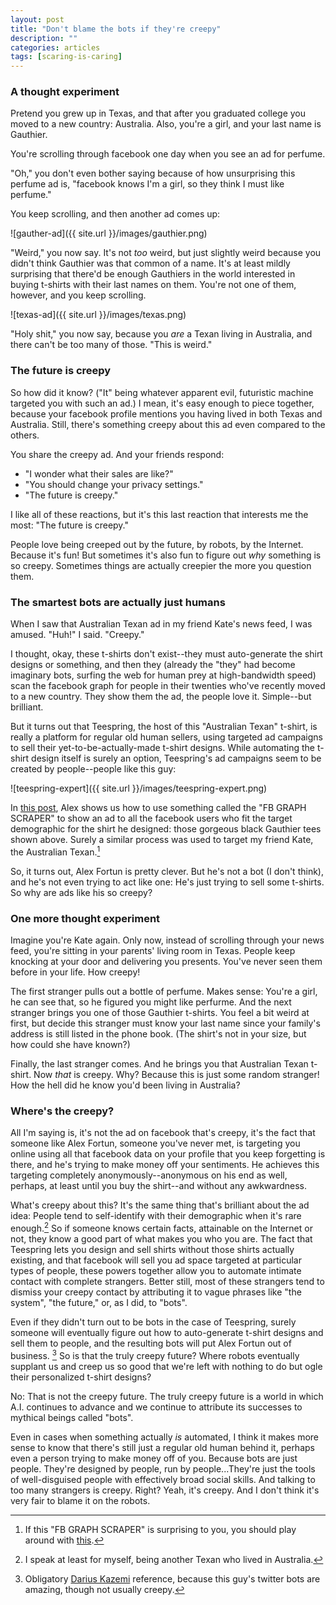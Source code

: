 ```yaml
---
layout: post
title: "Don't blame the bots if they're creepy"
description: ""
categories: articles
tags: [scaring-is-caring]
---
```


### A thought experiment
Pretend you grew up in Texas, and that after you graduated college you moved to a new country: Australia. Also, you're a girl, and your last name is Gauthier.

You're scrolling through facebook one day when you see an ad for perfume.

"Oh," you don't even bother saying because of how unsurprising this perfume ad is, "facebook knows I'm a girl, so they think I must like perfume."

You keep scrolling, and then another ad comes up:

![gauther-ad]({{ site.url }}/images/gauthier.png)

"Weird," you now say. It's not _too_ weird, but just slightly weird because you didn't think Gauthier was that common of a name. It's at least mildly surprising that there'd be enough Gauthiers in the world interested in buying t-shirts with their last names on them. You're not one of them, however, and you keep scrolling.

![texas-ad]({{ site.url }}/images/texas.png)

"Holy shit," you now say, because you _are_ a Texan living in Australia, and there can't be too many of those. "This is weird."


### The future is creepy

So how did it know? ("It" being whatever apparent evil, futuristic machine targeted you with such an ad.) I mean, it's easy enough to piece together, because your facebook profile mentions you having lived in both Texas and Australia. Still, there's something creepy about this ad even compared to the others.

You share the creepy ad. And your friends respond:

* "I wonder what their sales are like?"
* "You should change your privacy settings."
* "The future is creepy."

I like all of these reactions, but it's this last reaction that interests me the most: "The future is creepy."

People love being creeped out by the future, by robots, by the Internet. Because it's fun! But sometimes it's also fun to figure out _why_ something is so creepy. Sometimes things are actually creepier the more you question them.

### The smartest bots are actually just humans

When I saw that Australian Texan ad in my friend Kate's news feed, I was amused. "Huh!" I said. "Creepy."

I thought, okay, these t-shirts don't exist--they must auto-generate the shirt designs or something, and then they (already the "they" had become imaginary bots, surfing the web for human prey at high-bandwidth speed) scan the facebook graph for people in their twenties who've recently moved to a new country. They show them the ad, the people love it. Simple--but brilliant.

But it turns out that Teespring, the host of this "Australian Texan" t-shirt, is really a platform for regular old human sellers, using targeted ad campaigns to sell their yet-to-be-actually-made t-shirt designs. While automating the t-shirt design itself is surely an option, Teespring's ad campaigns seem to be created by people--people like this guy:


![teespring-expert]({{ site.url }}/images/teespring-expert.png)

In [this post](http://teespringexpert.com/target-last-name-using-custom-audience-facebook/), Alex shows us how to use something called the "FB GRAPH SCRAPER" to show an ad to all the facebook users who fit the target demographic for the shirt he designed: those gorgeous black Gauthier tees shown above. Surely a similar process was used to target my friend Kate, the Australian Texan.[^1]

[^1]: If this "FB GRAPH SCRAPER" is surprising to you, you should play around with [this](https://developers.facebook.com/tools/explorer/).

So, it turns out, Alex Fortun is pretty clever. But he's not a bot (I don't think), and he's not even trying to act like one: He's just trying to sell some t-shirts. So why are ads like his so creepy?

### One more thought experiment

Imagine you're Kate again. Only now, instead of scrolling through your news feed, you're sitting in your parents' living room in Texas. People keep knocking at your door and delivering you presents. You've never seen them before in your life. How creepy!

The first stranger pulls out a bottle of perfume. Makes sense: You're a girl, he can see that, so he figured you might like perfurme. And the next stranger brings you one of those Gauthier t-shirts. You feel a bit weird at first, but decide this stranger must know your last name since your family's address is still listed in the phone book. (The shirt's not in your size, but how could she have known?)

Finally, the last stranger comes. And he brings you that Australian Texan t-shirt. Now _that_ is creepy. Why? Because this is just some random stranger! How the hell did he know you'd been living in Australia?

### Where's the creepy?

All I'm saying is, it's not the ad on facebook that's creepy, it's the fact that someone like Alex Fortun, someone you've never met, is targeting you online using all that facebook data on your profile that you keep forgetting is there, and he's trying to make money off your sentiments. He achieves this targeting completely anonymously--anonymous on his end as well, perhaps, at least until you buy the shirt--and without any awkwardness.

What's creepy about this? It's the same thing that's brilliant about the ad idea: People tend to self-identify with their demographic when it's rare enough.[^2] So if someone knows certain facts, attainable on the Internet or not, they know a good part of what makes you who you are. The fact that Teespring lets you design and sell shirts without those shirts actually existing, and that facebook will sell you ad space targeted at particular types of people, these powers together allow you to automate intimate contact with complete strangers. Better still, most of these strangers tend to dismiss your creepy contact by attributing it to vague phrases like "the system", "the future," or, as I did, to "bots".

[^2]: I speak at least for myself, being another Texan who lived in Australia.

Even if they didn't turn out to be bots in the case of Teespring, surely someone will eventually figure out how to auto-generate t-shirt designs and sell them to people, and the resulting bots will put Alex Fortun out of business. [^3] So is that the truly creepy future? Where robots eventually supplant us and creep us so good that we're left with nothing to do but ogle their personalized t-shirt designs?

[^3]: Obligatory [Darius Kazemi](https://twitter.com/tinysubversions/darius-kazemi-s-bots/members) reference, because this guy's twitter bots are amazing, though not usually creepy.

No: That is not the creepy future. The truly creepy future is a world in which A.I. continues to advance and we continue to attribute its successes to mythical beings called "bots".

Even in cases when something actually _is_ automated, I think it makes more sense to know that there's still just a regular old human behind it, perhaps even a person trying to make money off of you. Because bots are just people. They're designed by people, run by people...They're just the tools of well-disguised people with effectively broad social skills. And talking to too many strangers is creepy. Right? Yeah, it's creepy. And I don't think it's very fair to blame it on the robots.
